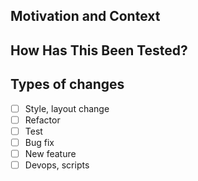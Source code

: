 <!--- Provide a general summary of your changes in the Title above -->

<!--- Describe your changes in detail -->

## Motivation and Context
<!--- Why is this change required? What problem does it solve? -->

## How Has This Been Tested?
<!--- Please describe in detail how you tested your changes. -->

## Types of changes
<!--- What types of changes does your code introduce? Put an `x` in all the boxes that apply: -->
- [ ] Style, layout change
- [ ] Refactor
- [ ] Test
- [ ] Bug fix
- [ ] New feature
- [ ] Devops, scripts

<!--- ## Checklist: --->
<!--- Go over all the following points, and put an `x` in all the boxes that apply. -->
<!--- If you're unsure about any of these, don't hesitate to ask. We're here to help! -->
